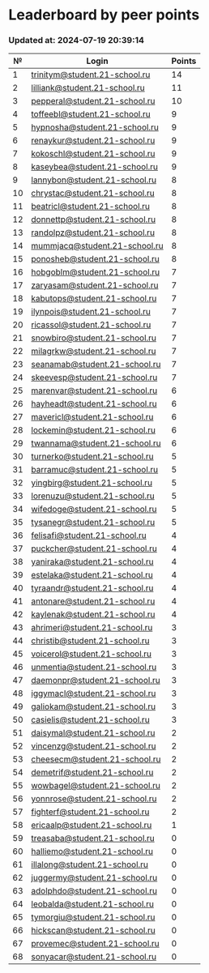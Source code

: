 # Leaderboard by peer points

### Updated at: 2024-07-19 20:39:14

| № | Login | Points |
|---|-------|--------|
|1|trinitym@student.21-school.ru|14|
|2|lilliank@student.21-school.ru|11|
|3|pepperal@student.21-school.ru|10|
|4|toffeebl@student.21-school.ru|9|
|5|hypnosha@student.21-school.ru|9|
|6|renaykur@student.21-school.ru|9|
|7|kokoschl@student.21-school.ru|9|
|8|kaseybea@student.21-school.ru|9|
|9|lannybon@student.21-school.ru|8|
|10|chrystac@student.21-school.ru|8|
|11|beatricl@student.21-school.ru|8|
|12|donnettp@student.21-school.ru|8|
|13|randolpz@student.21-school.ru|8|
|14|mummjacq@student.21-school.ru|8|
|15|ponosheb@student.21-school.ru|8|
|16|hobgoblm@student.21-school.ru|7|
|17|zaryasam@student.21-school.ru|7|
|18|kabutops@student.21-school.ru|7|
|19|ilynpois@student.21-school.ru|7|
|20|ricassol@student.21-school.ru|7|
|21|snowbiro@student.21-school.ru|7|
|22|milagrkw@student.21-school.ru|7|
|23|seanamab@student.21-school.ru|7|
|24|skeevesp@student.21-school.ru|7|
|25|marenvar@student.21-school.ru|6|
|26|hayheadt@student.21-school.ru|6|
|27|mavericl@student.21-school.ru|6|
|28|lockemin@student.21-school.ru|6|
|29|twannama@student.21-school.ru|6|
|30|turnerko@student.21-school.ru|5|
|31|barramuc@student.21-school.ru|5|
|32|yingbirg@student.21-school.ru|5|
|33|lorenuzu@student.21-school.ru|5|
|34|wifedoge@student.21-school.ru|5|
|35|tysanegr@student.21-school.ru|5|
|36|felisafi@student.21-school.ru|4|
|37|puckcher@student.21-school.ru|4|
|38|yaniraka@student.21-school.ru|4|
|39|estelaka@student.21-school.ru|4|
|40|tyraandr@student.21-school.ru|4|
|41|antonare@student.21-school.ru|4|
|42|kaylenak@student.21-school.ru|4|
|43|ahrimeri@student.21-school.ru|3|
|44|christib@student.21-school.ru|3|
|45|voicerol@student.21-school.ru|3|
|46|unmentia@student.21-school.ru|3|
|47|daemonpr@student.21-school.ru|3|
|48|iggymacl@student.21-school.ru|3|
|49|galiokam@student.21-school.ru|3|
|50|casielis@student.21-school.ru|3|
|51|daisymal@student.21-school.ru|2|
|52|vincenzg@student.21-school.ru|2|
|53|cheesecm@student.21-school.ru|2|
|54|demetrif@student.21-school.ru|2|
|55|wowbagel@student.21-school.ru|2|
|56|yonnrose@student.21-school.ru|2|
|57|fighterf@student.21-school.ru|2|
|58|ericaalp@student.21-school.ru|1|
|59|treasaba@student.21-school.ru|0|
|60|halliemo@student.21-school.ru|0|
|61|illalong@student.21-school.ru|0|
|62|juggermy@student.21-school.ru|0|
|63|adolphdo@student.21-school.ru|0|
|64|leobalda@student.21-school.ru|0|
|65|tymorgiu@student.21-school.ru|0|
|66|hickscan@student.21-school.ru|0|
|67|provemec@student.21-school.ru|0|
|68|sonyacar@student.21-school.ru|0|


